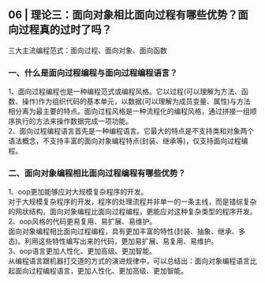 ## 06 | 理论三：面向对象相比面向过程有哪些优势？面向过程真的过时了吗？
三大主流编程范式：面向过程、面向对象、面向函数
### 一、什么是面向过程编程与面向过程编程语言？
1、面向过程编程也是一种编程范式或编程风格。它以过程(可以理解为方法、函数、操作)作为组织代码的基本单元，以数据(可以理解为成员变量、属性)与方法相分离为最主要的特点。面向过程风格是一种流程化的编程风格，通过拼接一组顺序执行的方法来操作数据完成一项功能。  
2、面向过程编程语言首先是一种编程语言。它最大的特点是不支持类和对象两个语法概念，不支持丰富的面向对象编程特点(封装、继承等)，仅支持面向过程编程。

### 二、面向对象编程相比面向过程编程有哪些优势？
1、oop更加能够应对大规模复杂程序的开发。  
对于大规模复杂程序的开发，程序的处理流程并非单一的一条主线，而是错综复杂的网状结构。面向对象编程比面向过程编程，更能应对这种复杂类型的程序开发。  
2、oop风格的代码更易复用、易扩展、易维护。  
面向对象编程相比面向过程编程，具有更加丰富的特性(封装、抽象、继承、多态)。利用这些特性编写出来的代码，更加易扩展、易复用、易维护。  
3、oop语言更加人性化、更加高级、更加智能。  
从编程语言跟机器打交道的方式的演进规律中，可以总结出：面向对象编程语言比起面向过程编程语言，更加人性化、更加高级、更加智能。  

